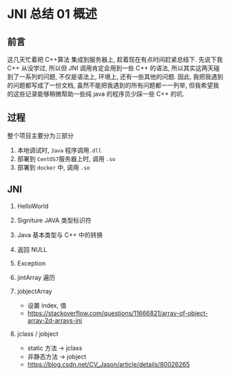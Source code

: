 # JNI 总结 01  概述

## 前言

这几天忙着把 C++算法 集成到服务器上, 趁着现在有点时间赶紧总结下. 先说下我 C++ 从没学过, 所以但 JNI 调用肯定会用到一些 C++ 的语法, 所以其实这两天碰到了一系列的问题, 不仅是语法上, 环境上, 还有一些其他的问题. 因此, 我把我遇到的问题都写成了一份文档, 虽然不能把我遇到的所有问题都一一列举, 但我希望我的这些记录能够稍微帮助一些纯 java 的程序员少踩一些 C++ 的坑.

## 过程

整个项目主要分为三部分

1. 本地调试时, `Java` 程序调用`.dll`
2. 部署到 `CentOS7`服务器上时, 调用 `.so`
3. 部署到 `docker` 中, 调用 `.so`

## JNI 

1. HelloWorld

2. Signiture JAVA 类型标识符

3. Java 基本类型与 C++ 中的转换

4. 返回 NULL

5. Exception

6. jintArray 遍历

7. jobjectArray

	- 设置 index, 值
	- https://stackoverflow.com/questions/11666821/array-of-object-array-2d-arrays-jni

8. jclass / jobject 
	
	- static 方法 -> jclass
	- 非静态方法 -> jobject
	- https://blog.csdn.net/CV_Jason/article/details/80026265

